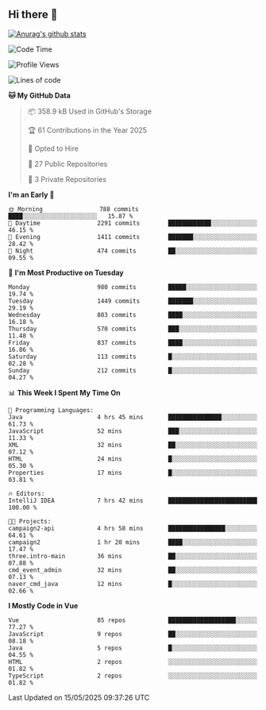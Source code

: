 ## Hi there 👋

[![Anurag's github stats](https://github-readme-stats.vercel.app/api?username=Songwonseok)](https://github.com/anuraghazra/github-readme-stats)



<!--START_SECTION:waka-->
![Code Time](http://img.shields.io/badge/Code%20Time-3%2C443%20hrs%2046%20mins-blue)

![Profile Views](http://img.shields.io/badge/Profile%20Views-0-blue)

![Lines of code](https://img.shields.io/badge/From%20Hello%20World%20I%27ve%20Written-34.8%20million%20lines%20of%20code-blue)

**🐱 My GitHub Data** 

> 📦 358.9 kB Used in GitHub's Storage 
 > 
> 🏆 61 Contributions in the Year 2025
 > 
> 💼 Opted to Hire
 > 
> 📜 27 Public Repositories 
 > 
> 🔑 3 Private Repositories 
 > 
**I'm an Early 🐤** 

```text
🌞 Morning                788 commits         ████░░░░░░░░░░░░░░░░░░░░░   15.87 % 
🌆 Daytime                2291 commits        ████████████░░░░░░░░░░░░░   46.15 % 
🌃 Evening                1411 commits        ███████░░░░░░░░░░░░░░░░░░   28.42 % 
🌙 Night                  474 commits         ██░░░░░░░░░░░░░░░░░░░░░░░   09.55 % 
```
📅 **I'm Most Productive on Tuesday** 

```text
Monday                   980 commits         █████░░░░░░░░░░░░░░░░░░░░   19.74 % 
Tuesday                  1449 commits        ███████░░░░░░░░░░░░░░░░░░   29.19 % 
Wednesday                803 commits         ████░░░░░░░░░░░░░░░░░░░░░   16.18 % 
Thursday                 570 commits         ███░░░░░░░░░░░░░░░░░░░░░░   11.48 % 
Friday                   837 commits         ████░░░░░░░░░░░░░░░░░░░░░   16.86 % 
Saturday                 113 commits         █░░░░░░░░░░░░░░░░░░░░░░░░   02.28 % 
Sunday                   212 commits         █░░░░░░░░░░░░░░░░░░░░░░░░   04.27 % 
```


📊 **This Week I Spent My Time On** 

```text
💬 Programming Languages: 
Java                     4 hrs 45 mins       ███████████████░░░░░░░░░░   61.73 % 
JavaScript               52 mins             ███░░░░░░░░░░░░░░░░░░░░░░   11.33 % 
XML                      32 mins             ██░░░░░░░░░░░░░░░░░░░░░░░   07.12 % 
HTML                     24 mins             █░░░░░░░░░░░░░░░░░░░░░░░░   05.30 % 
Properties               17 mins             █░░░░░░░░░░░░░░░░░░░░░░░░   03.81 % 

🔥 Editors: 
IntelliJ IDEA            7 hrs 42 mins       █████████████████████████   100.00 % 

🐱‍💻 Projects: 
campaign2-api            4 hrs 58 mins       ████████████████░░░░░░░░░   64.61 % 
campaign2                1 hr 20 mins        ████░░░░░░░░░░░░░░░░░░░░░   17.47 % 
three.intro-main         36 mins             ██░░░░░░░░░░░░░░░░░░░░░░░   07.88 % 
cmd_event_admin          32 mins             ██░░░░░░░░░░░░░░░░░░░░░░░   07.13 % 
naver_cmd_java           12 mins             █░░░░░░░░░░░░░░░░░░░░░░░░   02.66 % 
```

**I Mostly Code in Vue** 

```text
Vue                      85 repos            ███████████████████░░░░░░   77.27 % 
JavaScript               9 repos             ██░░░░░░░░░░░░░░░░░░░░░░░   08.18 % 
Java                     5 repos             █░░░░░░░░░░░░░░░░░░░░░░░░   04.55 % 
HTML                     2 repos             ░░░░░░░░░░░░░░░░░░░░░░░░░   01.82 % 
TypeScript               2 repos             ░░░░░░░░░░░░░░░░░░░░░░░░░   01.82 % 
```




 Last Updated on 15/05/2025 09:37:26 UTC
<!--END_SECTION:waka-->
